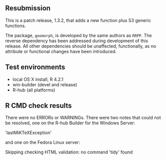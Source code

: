 ## Resubmission
This is a patch release, 1.3.2, that adds a new function plus S3 generic functions.

The package, `geomorph`, is developed by the same authors as `RRPP`.  The reverse dependency has been addressed during development of this release.  All other dependencies should be unaffected, functionally, as no attribute or functional changes have been introduced.

## Test environments
* local OS X install, R 4.2.1
* win-builder (devel and release)
* R-hub (all platforms)

## R CMD check results
There were no ERRORs or WARNINGs. There were two notes that could not be resolved, one on the R-hub Builder for the Windows Server:

'lastMiKTeXException'

and one on the Fedora Linux server:

Skipping checking HTML validation: no command 'tidy' found

